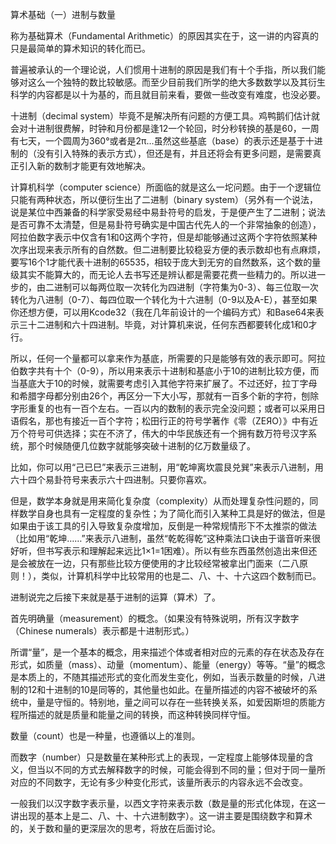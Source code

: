 算术基础（一）进制与数量

称为基础算术（Fundamental Arithmetic）的原因其实在于，这一讲的内容真的只是最简单的算术知识的转化而已。

普遍被承认的一个理论说，人们惯用十进制的原因是我们有十个手指，所以我们能够对这么一个独特的数比较敏感。而至少目前我们所学的绝大多数数学以及其衍生科学的内容都是以十为基的，而且就目前来看，要做一些改变有难度，也没必要。

十进制（decimal system）毕竟不是解决所有问题的方便工具。鸡鸭鹅们估计就会对十进制很费解，时钟和月份都是逢12一个轮回，时分秒转换的基是60，一周有七天，一个圆周为360°或者是2π…虽然这些基底（base）的表示还是基于十进制的（没有引入特殊的表示方式），但还是有，并且还将会有更多问题，是需要真正引入新的数制才能更有效地解决。

计算机科学（computer science）所面临的就是这么一坨问题。由于一个逻辑位只能有两种状态，所以便衍生出了二进制（binary system）（另外有一个说法，说是某位中西兼备的科学家受易经中易卦符号的启发，于是便产生了二进制；说法是否可靠不太清楚，但是易卦符号确实是中国古代先人的一个非常抽象的创造），阿拉伯数字表示中仅含有1和0这两个字符，但是却能够通过这两个字符依照某种次序出现来表示所有的自然数。但二进制要比较稳妥方便的表示数却也有点麻烦，要写16个1才能代表十进制的65535，相较于庞大到无穷的自然数系，这个数的量级其实不能算大的，而无论人去书写还是辨认都是需要花费一些精力的。所以进一步的，由二进制可以每两位取一次转化为四进制（字符集为0-3）、每三位取一次转化为八进制（0-7）、每四位取一个转化为十六进制（0-9以及A-E），甚至如果你还想方便，可以用Kcode32（我在几年前设计的一个编码方式）和Base64来表示三十二进制和六十四进制。毕竟，对计算机来说，任何东西都要转化成1和0才行。

所以，任何一个量都可以拿来作为基底，所需要的只是能够有效的表示即可。阿拉伯数字共有十个（0-9），所以用来表示十进制和基底小于10的进制比较方便，而当基底大于10的时候，就需要考虑引入其他字符来扩展了。不过还好，拉丁字母和希腊字母都分别由26个，再区分一下大小写，那就有一百多个新的字符，刨除字形重复的也有一百个左右。一百以内的数制的表示完全没问题；或者可以采用日语假名，那也有接近一百个字符；松田行正的符号学著作《零（ZEЯO）》中有近万个符号可供选择；实在不济了，伟大的中华民族还有一个拥有数万符号汉字系统，那个时候随便几位数字就能够突破十进制的亿万数量级了。

比如，你可以用“己已巳”来表示三进制，用“乾坤离坎震艮兑巽”来表示八进制，用六十四个易卦符号来表示六十四进制。只要你喜欢。

但是，数学本身就是用来简化复杂度（complexity）从而处理复杂性问题的，同样数学自身也具有一定程度的复杂性；为了简化而引入某种工具是好的做法，但是如果由于该工具的引入导致复杂度增加，反倒是一种常规情形下不太推崇的做法（比如用“乾坤……”来表示八进制，虽然“乾乾得乾”这种乘法口诀由于谐音听来很好听，但书写表示和理解起来远比1×1=1困难）。所以有些东西虽然创造出来但还是会被放在一边，只有那些比较方便使用的才比较经常被拿出门面来（二八原则！），类似，计算机科学中比较常用的也是二、八、十、十六这四个数制而已。

进制说完之后接下来就是基于进制的运算（算术）了。

首先明确量（measurement）的概念。（如果没有特殊说明，所有汉字数字（Chinese numerals）表示都是十进制形式。）

所谓“量”，是一个基本的概念，用来描述个体或者相对应的元素的存在状态及存在形式，如质量（mass）、动量（momentum）、能量（energy）等等。“量”的概念是本质上的，不随其描述形式的变化而发生变化，例如，当表示数量的时候，八进制的12和十进制的10是同等的，其他量也如此。在量所描述的内容不被破坏的系统中，量是守恒的。特别地，量之间可以存在一些转换关系，如爱因斯坦的质能方程所描述的就是质量和能量之间的转换，而这种转换同样守恒。

数量（count）也是一种量，也遵循以上的准则。

而数字（number）只是数量在某种形式上的表现，一定程度上能够体现量的含义，但当以不同的方式去解释数字的时候，可能会得到不同的量；但对于同一量所对应的不同数字，无论有多少种变化形式，该量所表示的内容永远不会改变。

一般我们以汉字数字表示量，以西文字符来表示数（数是量的形式化体现，在这一讲出现的基本上是二、八、十、十六进制数字）。这一讲主要是围绕数字和算术的，关于数和量的更深层次的思考，将放在后面讨论。
